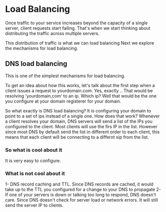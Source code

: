 <h1>
Load Balancing 
</h1>
Once traffic to your service increases beyond the capacity of a single server, client requests start failing.
That's when we start thinking about distributing the traffic across multiple servers.

This distribution of traffic is what we can load balancing
Next we explore the mechanisms for load balancing.

<h2>
DNS load balancing
</h2>
This is one of the simplest mechanisms for load balancing. 

To get an idea about how this works, let's talk about the first step when a client issues a request to yourdomain.com.
Yes, exactly .. That would be resolving 'yourdomain,com' to an ip.
Which ip? Well that would be the one you configure at your domain registerer for your domain.

So what exactly is DNS load balancing? It is configuring your domain to point to a set of ips instead of a single one.
How does that work? Whenever a client resolves your domain, DNS servers will send a list of the IPs you configured to the client. Most clients will use the firs IP in the list. However since most DNS by default send the list in different order to each client, this means that each client will be connecting to a differnt sip from the list.

<h3>
So what is cool about it
</h3>
It is very easy to configure.
<h3>
What is not cool about it
</h3>
1- DNS record caching and TTL. Since DNS records are cached, it would take up to the TTL you configured for a change to your DNS to propagate
2- If one of your servers is down or talking too long to respond, DNS doesn't care. Since DNS doesn't check for server load or network errors. It will still send
the server IP to clients.
</h2>

